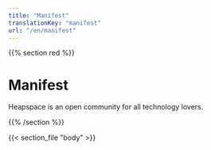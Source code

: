 ```yaml
---
title: "Manifest"
translationKey: "manifest"
url: "/en/manifest"
---
```


{{% section red %}}
# Manifest

Heapspace is an open community for all technology lovers.

{{% /section %}}

{{< section_file "body" >}}